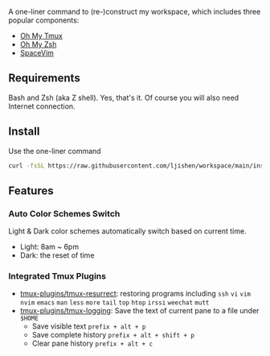A one-liner command to (re-)construct my workspace, which includes three popular components:

- [Oh My Tmux](https://github.com/gpakosz/.tmux)
- [Oh My Zsh](https://ohmyz.sh/)
- [SpaceVim](https://spacevim.org/)


## Requirements

Bash and Zsh (aka Z shell). Yes, that's it. Of course you will also need Internet connection.


## Install

Use the one-liner command
```bash
curl -fsSL https://raw.githubusercontent.com/ljishen/workspace/main/install.sh | bash
```


## Features

### Auto Color Schemes Switch

Light & Dark color schemes automatically switch based on current time.
- Light: 8am ~ 6pm
- Dark:  the reset of time

### Integrated Tmux Plugins

- [tmux-plugins/tmux-resurrect](https://github.com/tmux-plugins/tmux-resurrect): restoring programs including `ssh` `vi` `vim` `nvim` `emacs` `man` `less` `more` `tail` `top` `htop` `irssi` `weechat` `mutt`
- [tmux-plugins/tmux-logging](https://github.com/tmux-plugins/tmux-logging): Save the text of current pane to a file under `$HOME`
  - Save visible text `prefix + alt + p`
  - Save complete history `prefix + alt + shift + p`
  - Clear pane history `prefix + alt + c`
